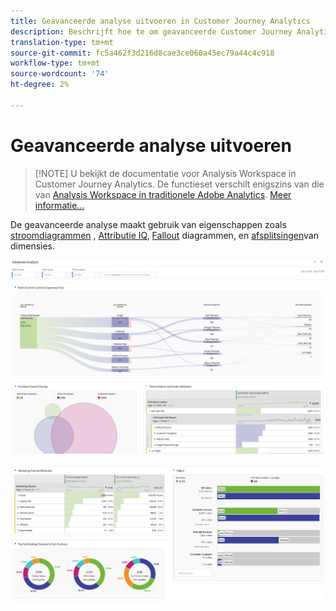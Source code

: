 ```yaml
---
title: Geavanceerde analyse uitvoeren in Customer Journey Analytics
description: Beschrijft hoe te om geavanceerde Customer Journey Analytics analyse in Workspace te doen.
translation-type: tm+mt
source-git-commit: fc5a462f3d216d8cae3ce060a45ec79a44c4c918
workflow-type: tm+mt
source-wordcount: '74'
ht-degree: 2%

---
```



# Geavanceerde analyse uitvoeren

>[!NOTE] U bekijkt de documentatie voor Analysis Workspace in Customer Journey Analytics. De functieset verschilt enigszins van die van [Analysis Workspace in traditionele Adobe Analytics](https://docs.adobe.com/content/help/en/analytics/analyze/analysis-workspace/home.html). [Meer informatie...](/help/getting-started/cja-aa.md)

De geavanceerde analyse maakt gebruik van eigenschappen zoals [stroomdiagrammen](/help/analysis-workspace/visualizations/c-flow/flow.md) , [Attributie IQ](/help/analysis-workspace/attribution/overview.md), [Fallout](/help/analysis-workspace/visualizations/fallout/fallout-flow.md) diagrammen, en [afsplitsingen](/help/components/dimensions/t-breakdown-fa.md)van dimensies.

![Werkruimtescherm 1](assets/cja-adv-analysis1.png)

![Werkruimtescherm 2](assets/cja-adv-analysis2.png)

